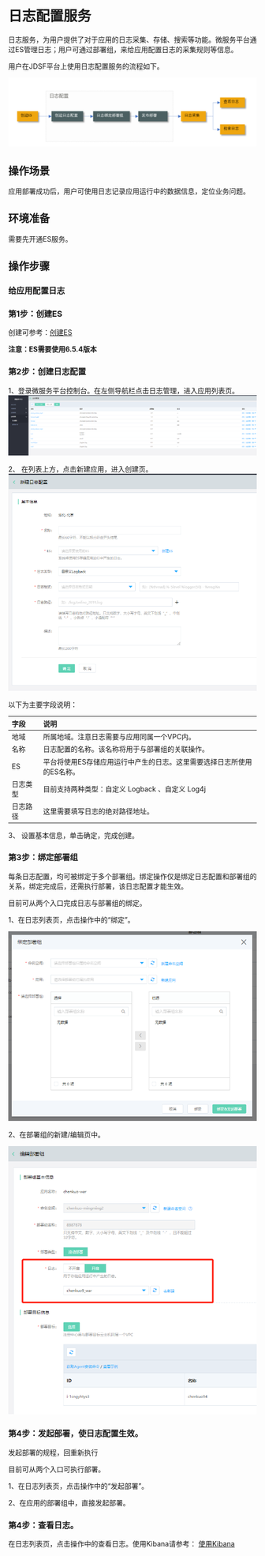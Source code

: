 #  日志配置服务

日志服务，为用户提供了对于应用的日志采集、存储、搜索等功能。微服务平台通过ES管理日志；用户可通过部署组，来给应用配置日志的采集规则等信息。

用户在JDSF平台上使用日志配置服务的流程如下。

![](../../../../../image/Internet-Middleware/JD-Distributed-Service-Framework/log-flow.png)


## 操作场景

应用部署成功后，用户可使用日志记录应用运行中的数据信息，定位业务问题。


## 环境准备

需要先开通ES服务。


## 操作步骤

###  给应用配置日志

### 第1步：创建ES

创建可参考：[创建ES](../../../JCS-for-Elasticsearch/Introduction/Product-Overview.md)  

**注意：ES需要使用6.5.4版本**

### 第2步：创建日志配置

1、登录微服务平台控制台。在左侧导航栏点击日志管理，进入应用列表页。
![](../../../../../image/Internet-Middleware/JD-Distributed-Service-Framework/log-list.png)

2、 在列表上方，点击新建应用，进入创建页。
![](../../../../../image/Internet-Middleware/JD-Distributed-Service-Framework/log-create.png)

以下为主要字段说明：

| 字段	|  说明  |
| :- | :- | 
|  地域	|  所属地域。注意日志需要与应用同属一个VPC内。 |
|   名称 |  日志配置的名称。该名称将用于与部署组的关联操作。    	|  
|   ES |   平台将使用ES存储应用运行中产生的日志。这里需要选择日志所使用的ES名称。    	| 
|   日志类型 |   目前支持两种类型：自定义 Logback  、自定义 Log4j   	| 
|   日志路径 |   这里需要填写日志的绝对路径地址。   	| 



3、 设置基本信息，单击确定，完成创建。


### 第3步：绑定部署组

每条日志配置，均可被绑定于多个部署组。绑定操作仅是绑定日志配置和部署组的关系，绑定完成后，还需执行部署，该日志配置才能生效。

目前可从两个入口完成日志与部署组的绑定。

1、在日志列表页，点击操作中的“绑定”。

![](../../../../../image/Internet-Middleware/JD-Distributed-Service-Framework/log-bg.png)

2、在部署组的新建/编辑页中。

![](../../../../../image/Internet-Middleware/JD-Distributed-Service-Framework/log-bg-app.png)


### 第4步：发起部署，使日志配置生效。

发起部署的规程，回重新执行

目前可从两个入口可执行部署。

1、在日志列表页，点击操作中的“发起部署”。

2、在应用的部署组中，直接发起部署。



### 第4步：查看日志。

在日志列表页，点击操作中的查看日志。使用Kibana请参考： [使用Kibana](../../../JCS-for-Elasticsearch/Best-Practices/using_kibana.md)  




